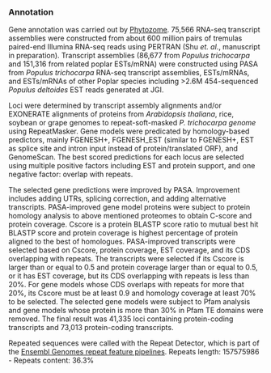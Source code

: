 ### Annotation

Gene annotation was carried out by
[Phytozome](http://europepmc.org/abstract/MED/22110026). 75,566 RNA-seq
transcript assemblies were constructed from about 600 million pairs of
tremulas paired-end Illumina RNA-seq reads using PERTRAN (Shu *et. al*.,
manuscript in preparation). Transcript assemblies (86,677 from *Populus
trichocarpa* and 151,316 from related poplar ESTs/mRNA) were constructed
using PASA from *Populus trichocarpa* RNA-seq transcript assemblies,
ESTs/mRNAs, and ESTs/mRNAs of other Poplar species including \>2.6M
454-sequenced *Populus deltoides* EST reads generated at JGI.

Loci were determined by transcript assembly alignments and/or EXONERATE
alignments of proteins from *Arabidopsis thaliana*, rice, soybean or
grape genomes to repeat-soft-masked *P. trichocarpa genome* using
RepeatMasker. Gene models were predicated by homology-based predictors,
mainly FGENESH+, FGENESH\_EST (similar to FGENESH+, EST as splice site
and intron input instead of protein/translated ORF), and GenomeScan. The
best scored predictions for each locus are selected using multiple
positive factors including EST and protein support, and one negative
factor: overlap with repeats.

The selected gene predictions were improved by PASA. Improvement
includes adding UTRs, splicing correction, and adding alternative
transcripts. PASA-improved gene model proteins were subject to protein
homology analysis to above mentioned proteomes to obtain C-score and
protein coverage. Cscore is a protein BLASTP score ratio to mutual best
hit BLASTP score and protein coverage is highest percentage of protein
aligned to the best of homologues. PASA-improved transcripts were
selected based on Cscore, protein coverage, EST coverage, and its CDS
overlapping with repeats. The transcripts were selected if its Cscore is
larger than or equal to 0.5 and protein coverage larger than or equal to
0.5, or it has EST coverage, but its CDS overlapping with repeats is
less than 20%. For gene models whose CDS overlaps with repeats for more
that 20%, its Cscore must be at least 0.9 and homology coverage at least
70% to be selected. The selected gene models were subject to Pfam
analysis and gene models whose protein is more than 30% in Pfam TE
domains were removed. The final result was 41,335 loci containing
protein-coding transcripts and 73,013 protein-coding transcripts.

Repeated sequences were called with the Repeat Detector, which is part of the [Ensembl Genomes repeat feature pipelines](http://plants.ensembl.org/info/genome/annotation/repeat_features.html). Repeats length: 157575986 - Repeats content: 36.3%
